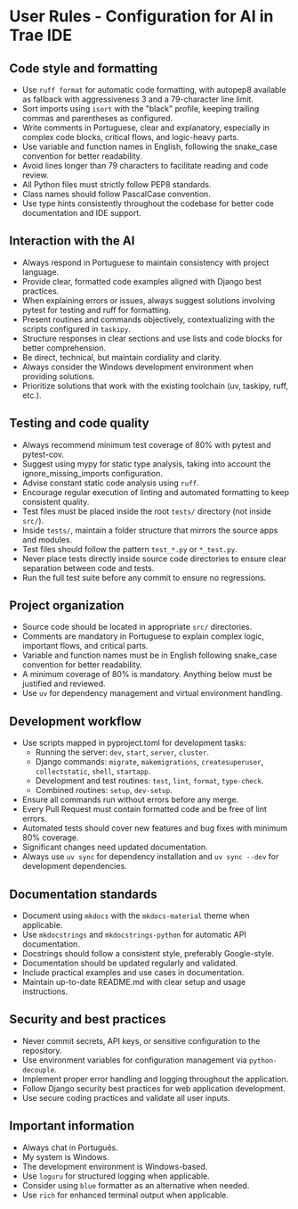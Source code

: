 # User Rules - Configuration for AI in Trae IDE

## Code style and formatting
- Use `ruff format` for automatic code formatting, with autopep8 available as fallback with aggressiveness 3 and a 79-character line limit.
- Sort imports using `isort` with the "black" profile, keeping trailing commas and parentheses as configured.
- Write comments in Portuguese, clear and explanatory, especially in complex code blocks, critical flows, and logic-heavy parts.
- Use variable and function names in English, following the snake_case convention for better readability.
- Avoid lines longer than 79 characters to facilitate reading and code review.
- All Python files must strictly follow PEP8 standards.
- Class names should follow PascalCase convention.
- Use type hints consistently throughout the codebase for better code documentation and IDE support.

## Interaction with the AI
- Always respond in Portuguese to maintain consistency with project language.
- Provide clear, formatted code examples aligned with Django best practices.
- When explaining errors or issues, always suggest solutions involving pytest for testing and ruff for formatting.
- Present routines and commands objectively, contextualizing with the scripts configured in `taskipy`.
- Structure responses in clear sections and use lists and code blocks for better comprehension.
- Be direct, technical, but maintain cordiality and clarity.
- Always consider the Windows development environment when providing solutions.
- Prioritize solutions that work with the existing toolchain (uv, taskipy, ruff, etc.).

## Testing and code quality
- Always recommend minimum test coverage of 80% with pytest and pytest-cov.
- Suggest using mypy for static type analysis, taking into account the ignore_missing_imports configuration.
- Advise constant static code analysis using `ruff`.
- Encourage regular execution of linting and automated formatting to keep consistent quality.
- Test files must be placed inside the root `tests/` directory (not inside `src/`).
- Inside `tests/`, maintain a folder structure that mirrors the source apps and modules.
- Test files should follow the pattern `test_*.py` or `*_test.py`.
- Never place tests directly inside source code directories to ensure clear separation between code and tests.
- Run the full test suite before any commit to ensure no regressions.

## Project organization
- Source code should be located in appropriate `src/` directories.
- Comments are mandatory in Portuguese to explain complex logic, important flows, and critical parts.
- Variable and function names must be in English following snake_case convention for better readability.
- A minimum coverage of 80% is mandatory. Anything below must be justified and reviewed.
- Use `uv` for dependency management and virtual environment handling.

## Development workflow
- Use scripts mapped in pyproject.toml for development tasks:
  - Running the server: `dev`, `start`, `server`, `cluster`.
  - Django commands: `migrate`, `makemigrations`, `createsuperuser`, `collectstatic`, `shell`, `startapp`.
  - Development and test routines: `test`, `lint`, `format`, `type-check`.
  - Combined routines: `setup`, `dev-setup`.
- Ensure all commands run without errors before any merge.
- Every Pull Request must contain formatted code and be free of lint errors.
- Automated tests should cover new features and bug fixes with minimum 80% coverage.
- Significant changes need updated documentation.
- Always use `uv sync` for dependency installation and `uv sync --dev` for development dependencies.

## Documentation standards
- Document using `mkdocs` with the `mkdocs-material` theme when applicable.
- Use `mkdocstrings` and `mkdocstrings-python` for automatic API documentation.
- Docstrings should follow a consistent style, preferably Google-style.
- Documentation should be updated regularly and validated.
- Include practical examples and use cases in documentation.
- Maintain up-to-date README.md with clear setup and usage instructions.

## Security and best practices
- Never commit secrets, API keys, or sensitive configuration to the repository.
- Use environment variables for configuration management via `python-decouple`.
- Implement proper error handling and logging throughout the application.
- Follow Django security best practices for web application development.
- Use secure coding practices and validate all user inputs.

## Important information
- Always chat in Português.
- My system is Windows.
- The development environment is Windows-based.
- Use `loguru` for structured logging when applicable.
- Consider using `blue` formatter as an alternative when needed.
- Use `rich` for enhanced terminal output when applicable.